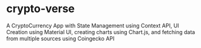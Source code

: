 # crypto-verse
A CryptoCurrency App with State Management using Context API, UI Creation using Material UI, creating charts using Chart.js, and fetching data from multiple sources using Coingecko API
